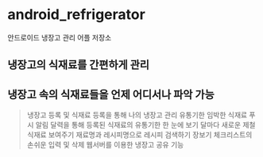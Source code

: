 # android_refrigerator
안드로이드 냉장고 관리 어플 저장소

## 냉장고의 식재료를 간편하게 관리
## 냉장고 속의 식재료들을 언제 어디서나 파악 가능

>냉장고 등록 및 식재료 등록을 통해 나의 냉장고 관리
>유통기한 임박한 식재료 푸시 알림
>달력을 통해 등록된 식재료의 유통기한 한 눈에 보기
>달마다 새로운 제철 식재료 보여주기
>재료명과 레시피명으로 레시피 검색하기
>장보기 체크리스트의 손쉬운 입력 및 삭제
>웹서버를 이용한 냉장고 공유 기능

